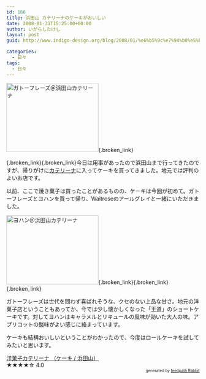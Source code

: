 ```yaml
---
id: 166
title: 浜田山 カテリーナのケーキがおいしい
date: 2008-01-31T15:25:00+00:00
author: いがらしたけし
layout: post
guid: http://www.indigo-design.org/blog/2008/01/%e6%b5%9c%e7%94%b0%e5%b1%b1-%e3%82%ab%e3%83%86%e3%83%aa%e3%83%bc%e3%83%8a%e3%81%ae%e3%82%b1%e3%83%bc%e3%82%ad%e3%81%8c%e3%81%8a%e3%81%84%e3%81%97%e3%81%84/

categories:
  - 日々
tags:
  - 日々
---
```

[<img src="http://art6.photozou.jp/pub/767/120767/photo/6991734.jpg" alt="ガトーフレーズ＠浜田山カテリーナ" style="border: 0pt none" height="180" width="240" />](http://photozou.jp/photo/show/120767/6991734){.broken_link} 

[](http://photozou.jp/photo/show/120767/6991734){.broken_link}[](http://photozou.jp/photo/show/120767/6991734){.broken_link}今日は用事があったので浜田山まで行ってきたのですが、帰りがけに[カテリーナ](http://www.google.co.jp/url?sa=t&ct=res&cd=1&url=http%3A%2F%2Fwww.hamadayama.net%2Fmain%2Fkaterina.htm&ei=o-WhR_ejLIis6gPKtp3dBA&usg=AFQjCNHrmKrO1dpWvgAMgKIkXL-76oeznQ&sig2=SlJI2CgJekqhzEL9wVohtw)に入ってケーキを買ってきました。地元では評判のよいお店です。

以前、ここで焼き菓子は買ったことがあるものの、ケーキは今回が初めて。ガトーフレーズとヨハンを買って帰り、Waitroseのアールグレイと一緒にいただきました。

[<img src="http://art5.photozou.jp/pub/767/120767/photo/6991733.jpg" alt="ヨハン＠浜田山カテリーナ" style="border: 0pt none" height="180" width="240" />](http://photozou.jp/photo/show/120767/6991733){.broken_link}[](http://photozou.jp/photo/show/120767/6991733){.broken_link}[](http://photozou.jp/mypage/top/120767){.broken_link} 

ガトーフレーズは世代を問わず喜ばれそうな、クセのない上品な甘さ。地元の洋菓子店ということもあってか、今では少し懐かしくなった「王道」のショートケーキです。対してヨハンはキャラメルとリキュールの風味が効いた大人の味。アプリコットの酸味がよい感じに絡まっています。

ケーキも結構おいしいということがわかったので、今度はロールケーキを試してみたいと思います。

<div class="tabelog">
  <a href="http://r.tabelog.com/tokyo/rstdtl/13044087/" rel="tabelog-13044087-4.0" class="broken_link">洋菓子カテリーナ （ケーキ / 浜田山）</a><br /><span>★★★★</span><span>☆</span> 4.0
</div>

<!--feedpath info start-->

<div style="text-align: right;font-size: 10px">
  &nbsp;&nbsp;<span>generated by <a href="http://feedpath.jp" title="feedpath Rabbit" target="_blank">feedpath Rabbit</a></span>
</div>

<!--feedpath info end-->
